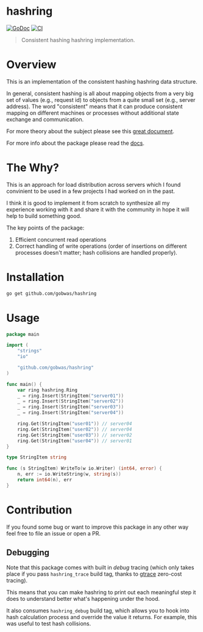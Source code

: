 # hashring

[![GoDoc][godoc-image]][godoc-url]
[![CI][ci-badge]][ci-url]

> Consistent hashing hashring implementation.

# Overview

This is an implementation of the consistent hashing hashring data structure.

In general, consistent hashing is all about mapping objects from a very big set
of values (e.g., request id) to objects from a quite small set (e.g., server
address). The word "consistent" means that it can produce consistent mapping on
different machines or processes without additional state exchange and
communication.

For more theory about the subject please see this [great
document][stanford-doc].

For more info about the package please read the [docs][godoc-url].

# The Why?

This is an approach for load distribution across servers which I found
convinient to be used in a few projects I had worked on in the past. 

I think it is good to implement it from scratch to synthesize all my experience
working with it and share it with the community in hope it will help to build
something good.

The key points of the package:
1) Efficient concurrent read operations
2) Correct handling of write operations (order of insertions on different
processes doesn't matter; hash collisions are handled properly).

# Installation

```bash
go get github.com/gobwas/hashring
```

# Usage

```go
package main

import (
	"strings"
	"io"

	"github.com/gobwas/hashring"
)

func main() {
	var ring hashring.Ring
	_ = ring.Insert(StringItem("server01"))
	_ = ring.Insert(StringItem("server02"))
	_ = ring.Insert(StringItem("server03"))
	_ = ring.Insert(StringItem("server04"))

	ring.Get(StringItem("user01")) // server04
	ring.Get(StringItem("user02")) // server04
	ring.Get(StringItem("user03")) // server02
	ring.Get(StringItem("user04")) // server01
}

type StringItem string

func (s StringItem) WriteTo(w io.Writer) (int64, error) {
	n, err := io.WriteString(w, string(s))
	return int64(n), err
}
```

# Contribution

If you found some bug or want to improve this package in any other way feel
free to file an issue or open a PR.

## Debugging

Note that this package comes with built in _debug_ tracing (which only takes
place if you pass `hashring_trace` build tag, thanks to [gtrace][gtrace]
zero-cost tracing).

This means that you can make hashring to print out each meaningful step it does
to understand better what's happening under the hood.

It also consumes `hashring_debug` build tag, which allows you to hook into hash
calculation process and override the value it returns. For example, this was
useful to test hash collisions.


[godoc-image]:  https://godoc.org/github.com/gobwas/hashring?status.svg
[godoc-url]:    https://godoc.org/github.com/gobwas/hashring
[ci-badge]:     https://github.com/gobwas/hashring/actions/workflows/main.yml/badge.svg?branch=main
[ci-url]:       https://github.com/gobwas/hashring/actions/workflows/main.yml
[stanford-doc]: https://theory.stanford.edu/~tim/s16/l/l1.pdf
[gtrace]:       https://github.com/gobwas/gtrace
